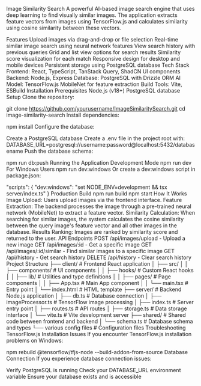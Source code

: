 Image Similarity Search
A powerful AI-based image search engine that uses deep learning to find visually similar images. The application extracts feature vectors from images using TensorFlow.js and calculates similarity using cosine similarity between these vectors.

Features
Upload images via drag-and-drop or file selection
Real-time similar image search using neural network features
View search history with previous queries
Grid and list view options for search results
Similarity score visualization for each match
Responsive design for desktop and mobile devices
Persistent storage using PostgreSQL database
Tech Stack
Frontend: React, TypeScript, TanStack Query, ShadCN UI components
Backend: Node.js, Express
Database: PostgreSQL with Drizzle ORM
AI Model: TensorFlow.js MobileNet for feature extraction
Build Tools: Vite, ESBuild
Installation
Prerequisites
Node.js (v18+)
PostgreSQL database
Setup
Clone the repository:

git clone https://github.com/yourusername/ImageSimilaritySearch.git
cd image-similarity-search
Install dependencies:

npm install
Configure the database:

Create a PostgreSQL database
Create a .env file in the project root with:
DATABASE_URL=postgresql://username:password@localhost:5432/databasename
Push the database schema:

npm run db:push
Running the Application
Development Mode
npm run dev
For Windows Users
npm run dev:windows
Or create a dev:windows script in package.json:

"scripts": {
  "dev:windows": "set NODE_ENV=development && tsx server/index.ts"
}
Production Build
npm run build
npm start
How It Works
Image Upload: Users upload images via the frontend interface.
Feature Extraction: The backend processes the image through a pre-trained neural network (MobileNet) to extract a feature vector.
Similarity Calculation: When searching for similar images, the system calculates the cosine similarity between the query image's feature vector and all other images in the database.
Results Ranking: Images are ranked by similarity score and returned to the user.
API Endpoints
POST /api/images/upload - Upload a new image
GET /api/images/:id - Get a specific image
GET /api/images/:id/similar - Find similar images to a specific image
GET /api/history - Get search history
DELETE /api/history - Clear search history
Project Structure
├── client/                # Frontend React application
│   ├── src/
│   │   ├── components/    # UI components
│   │   ├── hooks/         # Custom React hooks
│   │   ├── lib/           # Utilities and type definitions
│   │   ├── pages/         # Page components
│   │   ├── App.tsx        # Main App component
│   │   └── main.tsx       # Entry point
│   └── index.html         # HTML template
├── server/                # Backend Node.js application
│   ├── db.ts              # Database connection
│   ├── imageProcessor.ts  # TensorFlow image processing
│   ├── index.ts           # Server entry point
│   ├── routes.ts          # API routes
│   ├── storage.ts         # Data storage interface
│   └── vite.ts            # Vite development server
├── shared/                # Shared code between frontend and backend
│   └── schema.ts          # Database schema and types
└── various config files   # Configuration files
Troubleshooting
TensorFlow.js Installation Issues
If you encounter TensorFlow.js installation problems on Windows:

npm rebuild @tensorflow/tfjs-node --build-addon-from-source
Database Connection
If you experience database connection issues:

Verify PostgreSQL is running
Check your DATABASE_URL environment variable
Ensure your database exists and is accessible
